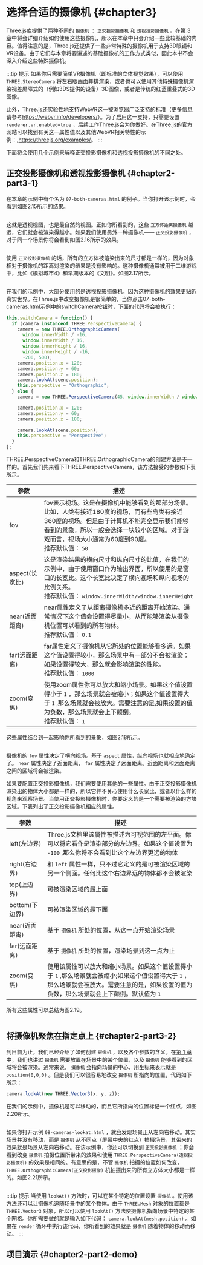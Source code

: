 # 选择合适的摄像机 {#chapter3}

Three.js库提供了两种不同的 `摄像机` ： `正交投影摄像机` 和 `透视投影摄像机` 。在[第 3 章](/docs/chapter3/)中将会详细介绍如何使用这些摄像机，所以在本章中只会介绍一些比较基础的内容。值得注意的是，Three.js还提供了一些非常特殊的摄像机用于支持3D眼镜和VR设备。由于它们与本章将要讲述的基础摄像机的工作方式类似，因此本书不会深入介绍这些特殊摄像机。

:::tip 提示
如果你只需要简单VR摄像机（即标准的立体视觉效果），可以使用 `THREE.StereoCamera` 将左右眼画面并排渲染，或者也可以使用其他特殊摄像机渲染视差屏障式的（例如3DS提供的设备）3D图像，或者是传统的红蓝重叠式的3D图像。

此外，Three.js还实验性地支持WebVR这一被浏览器广泛支持的标准（更多信息请参考<https://webvr.info/developers/>）。为了启用这一支持，只需要设置 `renderer.vr.enabled=true` ，后续工作Three.js会为你做好。在Three.js的官方网站可以找到有关这一属性值以及其他WebVR相关特性的示例：,<https://threejs.org/examples/>。
:::

下面将会使用几个示例来解释正交投影摄像机和透视投影摄像机的不同之处。

## 正交投影摄像机和透视投影摄像机 {#chapter2-part3-1}

在本章的示例中有个名为 `07-both-cameras.html` 的例子。当你打开该示例时，会看到如图2.15所示的结果。

<Image :index="15" />

这就是透视视图，也是最自然的视图。正如你所看到的，这些 `立方体距离摄像机` 越远，它们就会被渲染得越小。如果我们使用另外一种摄像机—— `正交投影摄像机` ，对于同一个场景你将会看到如图2.16所示的效果。

<Image :index="16" />

使用 `正交投影摄像机` 的话，所有的立方体被渲染出来的尺寸都是一样的，因为对象相对于摄像机的距离对渲染的结果是没有影响的。这种摄像机通常被用于二维游戏中，比如《模拟城市4》和早期版本的《文明》。如图2.17所示。

<Image :index="17" />

在我们的示例中，大部分使用的是透视投影摄像机，因为这种摄像机的效果更贴近真实世界。在Three.js中改变摄像机是很简单的，当你点击07-both-cameras.html示例中的switchCamera按钮时，下面的代码将会被执行：

```js
this.switchCamera = function() {
  if (camera instanceof THREE.PerspectiveCamera) {
    camera = new THREE.OrthographicCamera(
      window.innerWidth / -16,
      window.innerWidth / 16,
      window.innerHeight / 16,
      window.innerHeight / -16,
      -200, 500);
    camera.position.x = 120;
    camera.position.y = 60;
    camera.position.z = 180;
    camera.lookAt(scene.position);
    this.perspective = "Orthographic";
  } else {
    camera = new THREE.PerspectiveCamera(45, window.innerWidth / window.innerHeight, 0.1, 1000);

    camera.position.x = 120;
    camera.position.y = 60;
    camera.position.z = 180;

    camera.lookAt(scene.position);
    this.perspective = "Perspective";
  }
};
```

THREE.PerspectiveCamera和THREE.OrthographicCamera的创建方法是不一样的。首先我们先来看下THREE.PerspectiveCamera，该方法接受的参数如下表所示。

| 参数 | 描述 |
| --- | --- |
| fov | fov表示视场。这是在摄像机中能够看到的那部分场景。比如，人类有接近180度的视场，而有些鸟类有接近360度的视场。但是由于计算机不能完全显示我们能够看到的景象，所以一般会选择一块较小的区域。对于游戏而言，视场大小通常为60度到90度。 <br> 推荐默认值： `50` |
| aspect(长宽比) | 这是渲染结果的横向尺寸和纵向尺寸的比值，在我们的示例中，由于使用窗口作为输出界面，所以使用的是窗口的长宽比。这个长宽比决定了横向视场和纵向视场的比例关系。 <br> 推荐默认值： `window.innerWidth/window.innerHeight` |
| near(近面距离) | near属性定义了从距离摄像机多近的距离开始渲染。通常情况下这个值会设置得尽量小，从而能够渲染从摄像机位置可以看到的所有物体。 <br> 推荐默认值： `0.1` |
| far(远面距离) | far属性定义了摄像机从它所处的位置能够看多远。如果这个值设置得较小，那么场景中有一部分不会被渲染；如果设置得较大，那么就会影响渲染的性能。 <br> 推荐默认值： `1000` |
| zoom(变焦) | 使用zoom属性你可以放大和缩小场景。如果这个值设置得小于 `1` ，那么场景就会被缩小；如果这个值设置得大于 `1` ,那么场景就会被放大。需要注意的是,如果设置的值为负数，那么场景就会上下颠倒。 <br> 推荐默认值： `1` |

这些属性结合到一起影响你所看到的景象，如图2.18所示。

<Image :index="18" />

摄像机的 `fov` 属性决定了横向视场。基于 `aspect` 属性，纵向视场也就相应地确定了。 `near` 属性决定了近面距离， `far` 属性决定了远面距离。近面距离和远面距离之间的区域将会被渲染。

如果要配置正交投影摄像机，我们需要使用其他的一些属性。由于正交投影摄像机渲染出的物体大小都是一样的，所以它并不关心使用什么长宽比，或者以什么样的视角来观察场景。当使用正交投影摄像机时，你要定义的是一个需要被渲染的方块区域。下表列出了正交投影摄像机相应的属性。

| 参数 | 描述 |
| --- | --- |
| left(左边界) | Three.js文档里该属性被描述为可视范围的左平面。你可以将它看作是渲染部分的左边界。如果这个值设置为 `-100` ,那么你将不会看到比这个左边界更远的物体 |
| right(右边界) | 和 `left` 属性一样，只不过它定义的是可被渲染区域的另一个侧面。任何比这个右边界远的物体都不会被渲染 |
| top(上边界) | 可被渲染区域的最上面 |
| bottom(下边界) | 可被渲染区域的最下面 |
| near(近面距离) | 基于 `摄像机` 所处的位置，从这一点开始渲染场景 |
| far(远面距离) | 基于 `摄像机` 所处的位置，渲染场景到这一点为止 |
| zoom(变焦) | 使用该属性可以放大和缩小场景。如果这个值设置得小于 `1` ,那么场景就会被缩小;如果这个值设置得大于 `1` ，那么场景就会被放大。需要注意的是，如果设置的值为负数，那么场景就会上下颠倒。默认值为 `1` |

所有这些属性可以总结为图2.19。

<Image :index="19" />

## 将摄像机聚焦在指定点上 {#chapter2-part3-2}

到目前为止，我们已经介绍了如何创建 `摄像机` ，以及各个参数的含义。在[第 1 章](/docs/chapter1/)中，我们也讲过 `摄像机` 需要放置在场景中的某个位置，以及 `摄像机` 能够看到的区域将会被渲染。通常来说， `摄像机` 会指向场景的中心，用坐标来表示就是 `position(0,0,0)` 。但是我们可以很容易地改变 `摄像机` 所指向的位置，代码如下所示：

```js
camera.lookAt(new THREE.Vector3(x, y, z));
```

在我们的示例中，摄像机是可以移动的，而且它所指向的位置标记一个红点，如图2.20所示。

<Image :index="20" />

如果你打开示例 `08-cameras-lookat.html` ，就会发现场景正从左向右移动。其实场景并没有移动，而是 `摄像机` 从不同点（屏幕中央的红点）拍摄场景，其带来的效果就是场景从左向右移动。在该示例中，你还可以切换到 `正交投影摄像机` ；你会看到改变 `摄像机` 拍摄位置所带来的效果和使用 `THREE.PerspectiveCamera(透视投影摄像机)` 的效果是相同的。有意思的是，不管 `摄像机` 拍摄的位置如何改变， `THREE.OrthographicCamera(正交投影摄像)` 机拍摄出来的所有立方体大小都是一样的。如图2.21所示。

<Image :index="21" />

:::tip 提示
当使用 `lookAt()` 方法时，可以在某个特定的位置设置 `摄像机` 。使用该方法还可以让摄像机追随场景中的某个物体。由于 `THREE.Mesh` 对象的位置都是 `THREE.Vector3` 对象，所以可以使用 `lookAt()` 方法使摄像机指向场景中特定的某个网格。你所需要做的就是输入如下代码： `camera.lookAt(mesh.position)` 。如果在 `render` 循环中执行该代码，你所看到的效果就是 `摄像机` 随着物体的移动而移动。
:::

## 项目演示 {#chapter2-part2-demo}

<!-- <Demo /> -->
